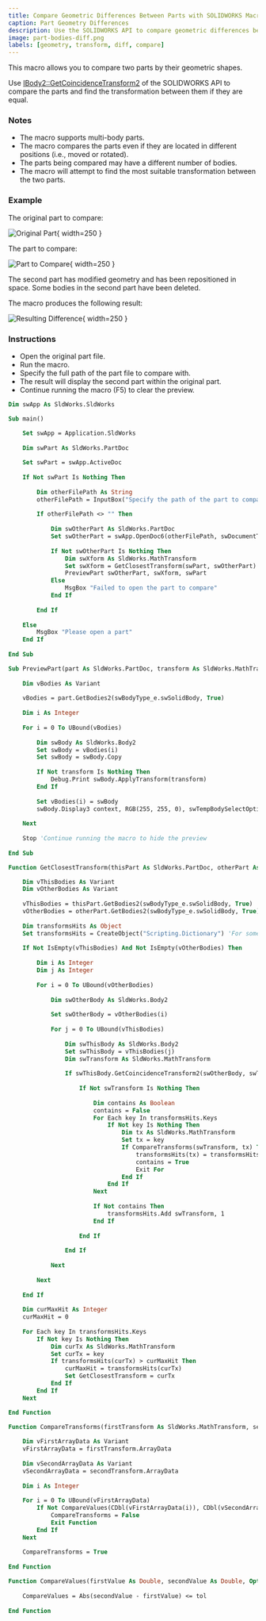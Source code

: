 ```yaml
---
title: Compare Geometric Differences Between Parts with SOLIDWORKS Macro
caption: Part Geometry Differences
description: Use the SOLIDWORKS API to compare geometric differences between multi-body parts
image: part-bodies-diff.png
labels: [geometry, transform, diff, compare]
---
```

This macro allows you to compare two parts by their geometric shapes.

Use [IBody2::GetCoincidenceTransform2](https://help.solidworks.com/2018/english/api/sldworksapi/solidworks.interop.sldworks~solidworks.interop.sldworks.ibody2~getcoincidencetransform2.html) of the SOLIDWORKS API to compare the parts and find the transformation between them if they are equal.

### Notes

* The macro supports multi-body parts.
* The macro compares the parts even if they are located in different positions (i.e., moved or rotated).
* The parts being compared may have a different number of bodies.
* The macro will attempt to find the most suitable transformation between the two parts.

### Example

The original part to compare:

![Original Part](original-part.png){ width=250 }

The part to compare:

![Part to Compare](part-to-compare.png){ width=250 }

The second part has modified geometry and has been repositioned in space. Some bodies in the second part have been deleted.

The macro produces the following result:

![Resulting Difference](part-bodies-diff.png){ width=250 }

### Instructions

* Open the original part file.
* Run the macro.
* Specify the full path of the part file to compare with.
* The result will display the second part within the original part.
* Continue running the macro (F5) to clear the preview.

```vb
Dim swApp As SldWorks.SldWorks

Sub main()

    Set swApp = Application.SldWorks
    
    Dim swPart As SldWorks.PartDoc
    
    Set swPart = swApp.ActiveDoc
    
    If Not swPart Is Nothing Then
        
        Dim otherFilePath As String
        otherFilePath = InputBox("Specify the path of the part to compare")
        
        If otherFilePath <> "" Then
            
            Dim swOtherPart As SldWorks.PartDoc
            Set swOtherPart = swApp.OpenDoc6(otherFilePath, swDocumentTypes_e.swDocPART, swOpenDocOptions_e.swOpenDocOptions_Silent, "", 0, 0)
            
            If Not swOtherPart Is Nothing Then
                Dim swXform As SldWorks.MathTransform
                Set swXform = GetClosestTransform(swPart, swOtherPart)
                PreviewPart swOtherPart, swXform, swPart
            Else
                MsgBox "Failed to open the part to compare"
            End If
            
        End If
        
    Else
        MsgBox "Please open a part"
    End If
        
End Sub

Sub PreviewPart(part As SldWorks.PartDoc, transform As SldWorks.MathTransform, context As PartDoc)
    
    Dim vBodies As Variant
    
    vBodies = part.GetBodies2(swBodyType_e.swSolidBody, True)
    
    Dim i As Integer
    
    For i = 0 To UBound(vBodies)
        
        Dim swBody As SldWorks.Body2
        Set swBody = vBodies(i)
        Set swBody = swBody.Copy
        
        If Not transform Is Nothing Then
            Debug.Print swBody.ApplyTransform(transform)
        End If
        
        Set vBodies(i) = swBody
        swBody.Display3 context, RGB(255, 255, 0), swTempBodySelectOptions_e.swTempBodySelectOptionNone
        
    Next
    
    Stop 'Continue running the macro to hide the preview
    
End Sub

Function GetClosestTransform(thisPart As SldWorks.PartDoc, otherPart As SldWorks.PartDoc) As SldWorks.MathTransform

    Dim vThisBodies As Variant
    Dim vOtherBodies As Variant
    
    vThisBodies = thisPart.GetBodies2(swBodyType_e.swSolidBody, True)
    vOtherBodies = otherPart.GetBodies2(swBodyType_e.swSolidBody, True)
    
    Dim transformsHits As Object
    Set transformsHits = CreateObject("Scripting.Dictionary") 'For some reason, sometimes an empty element is added when creating
    
    If Not IsEmpty(vThisBodies) And Not IsEmpty(vOtherBodies) Then
        
        Dim i As Integer
        Dim j As Integer
        
        For i = 0 To UBound(vOtherBodies)
            
            Dim swOtherBody As SldWorks.Body2
                        
            Set swOtherBody = vOtherBodies(i)
            
            For j = 0 To UBound(vThisBodies)
                
                Dim swThisBody As SldWorks.Body2
                Set swThisBody = vThisBodies(j)
                Dim swTransform As SldWorks.MathTransform
                
                If swThisBody.GetCoincidenceTransform2(swOtherBody, swTransform) Then
                    
                    If Not swTransform Is Nothing Then
                        
                        Dim contains As Boolean
                        contains = False
                        For Each key In transformsHits.Keys
                            If Not key Is Nothing Then
                                Dim tx As SldWorks.MathTransform
                                Set tx = key
                                If CompareTransforms(swTransform, tx) Then
                                    transformsHits(tx) = transformsHits(tx) + 1
                                    contains = True
                                    Exit For
                                End If
                            End If
                        Next
                        
                        If Not contains Then
                            transformsHits.Add swTransform, 1
                        End If
                        
                    End If
                    
                End If
                
            Next
            
        Next
        
    End If
    
    Dim curMaxHit As Integer
    curMaxHit = 0
    
    For Each key In transformsHits.Keys
        If Not key Is Nothing Then
            Dim curTx As SldWorks.MathTransform
            Set curTx = key
            If transformsHits(curTx) > curMaxHit Then
                curMaxHit = transformsHits(curTx)
                Set GetClosestTransform = curTx
            End If
        End If
    Next

End Function

Function CompareTransforms(firstTransform As SldWorks.MathTransform, secondTransform As SldWorks.MathTransform) As Boolean
    
    Dim vFirstArrayData As Variant
    vFirstArrayData = firstTransform.ArrayData
    
    Dim vSecondArrayData As Variant
    vSecondArrayData = secondTransform.ArrayData
    
    Dim i As Integer
    
    For i = 0 To UBound(vFirstArrayData)
        If Not CompareValues(CDbl(vFirstArrayData(i)), CDbl(vSecondArrayData(i))) Then
            CompareTransforms = False
            Exit Function
        End If
    Next
    
    CompareTransforms = True
    
End Function

Function CompareValues(firstValue As Double, secondValue As Double, Optional tol As Double = 0.00000001) As Boolean
        
    CompareValues = Abs(secondValue - firstValue) <= tol
    
End Function
```